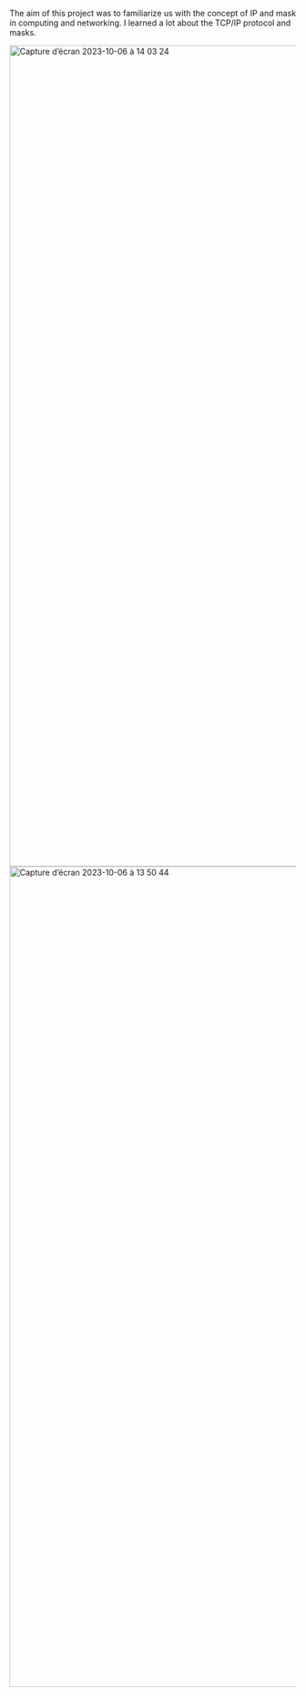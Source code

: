 The aim of this project was to familiarize us with the concept of IP and mask in computing and networking.
I learned a lot about the TCP/IP protocol and masks.

<img width="1440" alt="Capture d’écran 2023-10-06 à 14 03 24" src="https://github.com/mmatthie98/42/assets/92974943/04df2d9d-4640-41ed-b80f-f18dfefa3edd">
<img width="1439" alt="Capture d’écran 2023-10-06 à 13 50 44" src="https://github.com/mmatthie98/42/assets/92974943/be34d164-828e-42d5-90cd-034b29c0bb5f">
